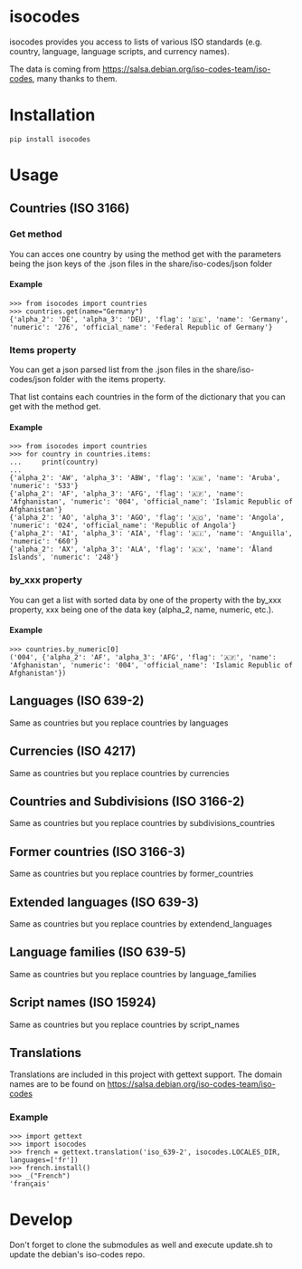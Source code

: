 # isocodes

isocodes provides you access to lists of various ISO standards (e.g. country, language, language scripts, and currency names).

The data is coming from https://salsa.debian.org/iso-codes-team/iso-codes, many thanks to them.

# Installation

    pip install isocodes

# Usage

## Countries (ISO 3166)

### Get method

You can acces one country by using the method get with the parameters being the json keys of the .json files in the share/iso-codes/json folder

#### Example

    >>> from isocodes import countries
    >>> countries.get(name="Germany")
    {'alpha_2': 'DE', 'alpha_3': 'DEU', 'flag': '🇩🇪', 'name': 'Germany', 'numeric': '276', 'official_name': 'Federal Republic of Germany'}

### Items property

You can get a json parsed list from the .json files in the share/iso-codes/json folder with the items property.

That list contains each countries in the form of the dictionary that you can get with the method get.

#### Example

    >>> from isocodes import countries
    >>> for country in countries.items:
    ...     print(country)
    ...
    {'alpha_2': 'AW', 'alpha_3': 'ABW', 'flag': '🇦🇼', 'name': 'Aruba', 'numeric': '533'}
    {'alpha_2': 'AF', 'alpha_3': 'AFG', 'flag': '🇦🇫', 'name': 'Afghanistan', 'numeric': '004', 'official_name': 'Islamic Republic of Afghanistan'}
    {'alpha_2': 'AO', 'alpha_3': 'AGO', 'flag': '🇦🇴', 'name': 'Angola', 'numeric': '024', 'official_name': 'Republic of Angola'}
    {'alpha_2': 'AI', 'alpha_3': 'AIA', 'flag': '🇦🇮', 'name': 'Anguilla', 'numeric': '660'}
    {'alpha_2': 'AX', 'alpha_3': 'ALA', 'flag': '🇦🇽', 'name': 'Åland Islands', 'numeric': '248'}

### by_xxx property

You can get a list with sorted data by one of the property with the by_xxx property, xxx being one of the data key (alpha_2, name, numeric, etc.).

#### Example

    >>> countries.by_numeric[0]
    ('004', {'alpha_2': 'AF', 'alpha_3': 'AFG', 'flag': '🇦🇫', 'name': 'Afghanistan', 'numeric': '004', 'official_name': 'Islamic Republic of Afghanistan'})


## Languages (ISO 639-2)

Same as countries but you replace countries by languages

## Currencies (ISO 4217)

Same as countries but you replace countries by currencies

## Countries and Subdivisions (ISO 3166-2)

Same as countries but you replace countries by subdivisions_countries

## Former countries (ISO 3166-3)

Same as countries but you replace countries by former_countries

## Extended languages (ISO 639-3)
Same as countries but you replace countries by extendend_languages

## Language families (ISO 639-5)
Same as countries but you replace countries by language_families

## Script names (ISO 15924)
Same as countries but you replace countries by script_names

## Translations

Translations are included in this project with gettext support. The domain names are to be found on https://salsa.debian.org/iso-codes-team/iso-codes

### Example

    >>> import gettext
    >>> import isocodes
    >>> french = gettext.translation('iso_639-2', isocodes.LOCALES_DIR, languages=['fr'])
    >>> french.install()
    >>> _("French")
    'français'

# Develop

Don't forget to clone the submodules as well and execute update.sh to update the debian's iso-codes repo.